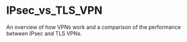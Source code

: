 # IPsec_vs_TLS_VPN
An overview of how VPNs work and a comparison of the performance between IPsec and TLS VPNs.
